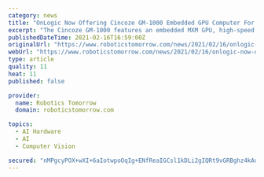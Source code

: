 ```yaml
---
category: news
title: "OnLogic Now Offering Cincoze GM-1000 Embedded GPU Computer For Machine Vision Applications"
excerpt: "The Cincoze GM-1000 features an embedded MXM GPU, high-speed I/O and Intel® Xeon® CPUs to meet the demands of advanced embedded vision."
publishedDateTime: 2021-02-16T16:59:00Z
originalUrl: "https://www.roboticstomorrow.com/news/2021/02/16/onlogic-now-offering-cincoze-gm-1000-embedded-gpu-computer-for-machine-vision-applications/16269/"
webUrl: "https://www.roboticstomorrow.com/news/2021/02/16/onlogic-now-offering-cincoze-gm-1000-embedded-gpu-computer-for-machine-vision-applications/16269/"
type: article
quality: 11
heat: 11
published: false

provider:
  name: Robotics Tomorrow
  domain: roboticstomorrow.com

topics:
  - AI Hardware
  - AI
  - Computer Vision

secured: "nMPgcyPOX+wXI+6aIotwpoOqIg+ENfReaIGCsl1kDLi2gIQRt9vGRBghz4kAuIlNSHcFxDzYlGcPGZNiAV0sAYhF4RlXlA//CweDnClNqvpJYX/r1Xgpom7ixRvW0Uy2Omy8UXmDK9fGEMb4SV9lEwW1DzJ3u7lcecYoS9TZc9ArR4SLPiN05VBrwuiU0QWLwgDz2zD18dpc/RB+xiB3Q53dJ3B9XowFL9M8Z4kHH2x+2HizP9+WWUNPvy9soWbNi3i8kW2lgchC7A9pYNW0WGy4BEBp3WrzsF858LlBR1XdroitiKTACLtq+gVwI6CV1O2DGuAk9nEm0f3ekxDoJLFCZMrH7L/Lbao2IQLugv4=;tUbn3H0cJ/yR/OpI15C8Mg=="
---
```


